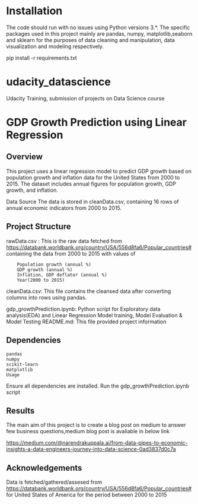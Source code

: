 # Installation
The code should run with no issues using Python versions 3.*. The specific packages used 
in this project mainly are pandas, numpy, matplotlib,seaborn and sklearn for the purposes of data cleaning 
and manipulation, data visualization and modeling respectively.

pip install -r requirements.txt

# udacity_datascience
Udacity Training, submission of projects on Data Science  course

# **GDP Growth Prediction using Linear Regression**

## Overview

This project uses a linear regression model to predict GDP growth based on population growth 
and inflation data for the United States from 2000 to 2015. The dataset includes annual figures for 
population growth, GDP growth, and inflation.

Data Source
The data is stored in cleanData.csv, containing 16 rows of annual economic indicators from 2000 to 2015.

## Project Structure

rawData.csv : 
This is the raw data fetched from https://databank.worldbank.org/country/USA/556d8fa6/Popular_countries#
containing the data from 2000 to 2015 with values of 

        Population growth (annual %)
        GDP growth (annual %)
        Inflation, GDP deflator (annual %)
        Year(2000 to 2015)

cleanData.csv: This file contains the cleansed data after converting columns into rows using pandas.

gdp_growthPrediction.ipynb: Python script for Exploratory data analysis(EDA) 
and Linear Regression Model training, Model Evaluation & Model Testing
README.md: This file provided project information

## **Dependencies**

    pandas
    numpy
    scikit-learn
    matplotlib
    Usage
Ensure all dependencies are installed.
Run the gdp_growthPrediction.ipynb script

## Results

The main aim of this project is to create a blog post on medium to answer few business questions,medium blog post is avaliable in below link

https://medium.com/@narendrakuppala.ai/from-data-pipes-to-economic-insights-a-data-engineers-journey-into-data-science-0ad3837d0c7a


##  Acknowledgements

Data is fetched/gathered/assesed from https://databank.worldbank.org/country/USA/556d8fa6/Popular_countries# for United States of America for the period between 2000 to 2015
